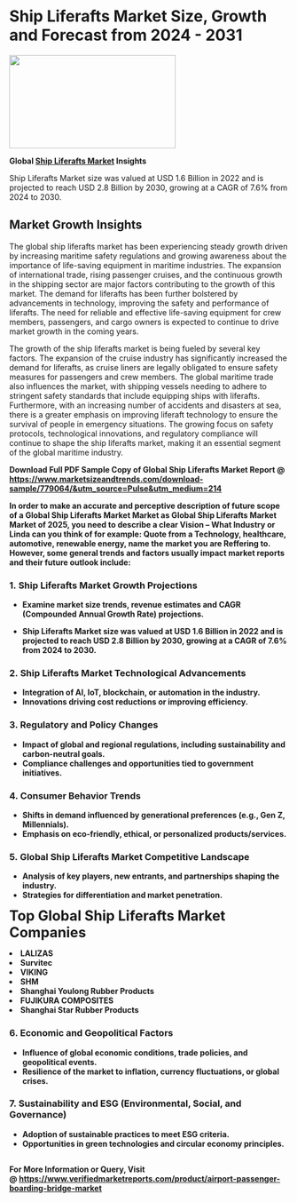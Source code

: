 <H1>Ship Liferafts Market Size, Growth and Forecast from 2024 - 2031</H1><img class="aligncenter size-medium wp-image-584254" src="https://thirdeyenews.in/wp-content/uploads/2024/09/Global-Market-Research-300x168.jpeg" alt="" width="300" height="168" /><p><strong>Global&nbsp;<a href="https://www.marketsizeandtrends.com/download-sample/779064/&amp;utm_source=Pulse&amp;utm_medium=214">Ship Liferafts Market</a> Insights</strong></p><p>Ship Liferafts Market size was valued at USD 1.6 Billion in 2022 and is projected to reach USD 2.8 Billion by 2030, growing at a CAGR of 7.6% from 2024 to 2030.</p><p><h2>Market Growth Insights</h2> <p>The global ship liferafts market has been experiencing steady growth driven by increasing maritime safety regulations and growing awareness about the importance of life-saving equipment in maritime industries. The expansion of international trade, rising passenger cruises, and the continuous growth in the shipping sector are major factors contributing to the growth of this market. The demand for liferafts has been further bolstered by advancements in technology, improving the safety and performance of liferafts. The need for reliable and effective life-saving equipment for crew members, passengers, and cargo owners is expected to continue to drive market growth in the coming years.</p> <p><strong></strong></p> <p>The growth of the ship liferafts market is being fueled by several key factors. The expansion of the cruise industry has significantly increased the demand for liferafts, as cruise liners are legally obligated to ensure safety measures for passengers and crew members. The global maritime trade also influences the market, with shipping vessels needing to adhere to stringent safety standards that include equipping ships with liferafts. Furthermore, with an increasing number of accidents and disasters at sea, there is a greater emphasis on improving liferaft technology to ensure the survival of people in emergency situations. The growing focus on safety protocols, technological innovations, and regulatory compliance will continue to shape the ship liferafts market, making it an essential segment of the global maritime industry.</p> <p><strong></p><p><span class=""><strong>Download Full PDF Sample Copy of Global Ship Liferafts Market Report</strong> @ <a href="https://www.marketsizeandtrends.com/download-sample/779064/&amp;utm_source=Pulse&amp;utm_medium=214" target="_blank">https://www.marketsizeandtrends.com/download-sample/779064/&amp;utm_source=Pulse&amp;utm_medium=214</a></span></p><p>In order to make an accurate and perceptive description of future scope of a Global&nbsp;Ship Liferafts Market Market as Global&nbsp;Ship Liferafts Market Market of 2025, you need to describe a clear Vision &ndash; What Industry or Linda can you think of for example: Quote from a Technology, healthcare, automotive, renewable energy, name the market you are Reffering to. However, some general trends and factors usually impact market reports and their future outlook include:</p><h3>1.&nbsp;<strong>Ship Liferafts Market Growth Projections</strong></h3><ul><li>Examine market size trends, revenue estimates and CAGR (Compounded Annual Growth Rate) projections.</li><li><p>Ship Liferafts Market size was valued at USD 1.6 Billion in 2022 and is projected to reach USD 2.8 Billion by 2030, growing at a CAGR of 7.6% from 2024 to 2030.</p></li></ul><h3>2.&nbsp;<strong>Ship Liferafts Market Technological Advancements</strong></h3><ul><li>Integration of AI, IoT, blockchain, or automation in the industry.</li><li>Innovations driving cost reductions or improving efficiency.</li></ul><h3>3.&nbsp;<strong>Regulatory and Policy Changes</strong></h3><ul><li>Impact of global and regional regulations, including sustainability and carbon-neutral goals.</li><li>Compliance challenges and opportunities tied to government initiatives.</li></ul><h3>4.&nbsp;<strong>Consumer Behavior Trends</strong></h3><ul><li>Shifts in demand influenced by generational preferences (e.g., Gen Z, Millennials).</li><li>Emphasis on eco-friendly, ethical, or personalized products/services.</li></ul><h3>5.&nbsp;<strong>Global Ship Liferafts Market Competitive Landscape</strong></h3><ul><li>Analysis of key players, new entrants, and partnerships shaping the industry.</li><li>Strategies for differentiation and market penetration.</li></ul><p data-pm-slice="1 1 []"><span style="color: inherit; font-family: inherit; font-size: 25px;">Top Global Ship Liferafts Market Companies</span></p><div class="" data-test-id=""><p><li>LALIZAS</li><li> Survitec</li><li> VIKING</li><li> SHM</li><li> Shanghai Youlong Rubber Products</li><li> FUJIKURA COMPOSITES</li><li> Shanghai Star Rubber Products</li></p></div><h3>6.&nbsp;<strong>Economic and Geopolitical Factors</strong></h3><ul><li>Influence of global economic conditions, trade policies, and geopolitical events.</li><li>Resilience of the market to inflation, currency fluctuations, or global crises.</li></ul><h3>7.&nbsp;<strong>Sustainability and ESG (Environmental, Social, and Governance)</strong></h3><ul><li>Adoption of sustainable practices to meet ESG criteria.</li><li>Opportunities in green technologies and circular economy principles.</li></ul><h2><strong style="font-size: 14px;">For More Information or Query, Visit @&nbsp;</strong><a style="background-color: #ffffff; font-size: 14px;" href="https://www.marketsizeandtrends.com/report/ship-liferafts-market/" target="_blank">https://www.verifiedmarketreports.com/product/airport-passenger-boarding-bridge-market</a></h2>
